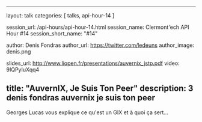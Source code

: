 ---
layout: talk
categories: [ talks, api-hour-14 ]

session_url: /api-hours/api-hour-14.html
session_name: Clermont'ech API Hour &#35;14
session_short_name: "&#35;14"

author: Denis Fondras
author_url: https://twitter.com/ledeuns
author_image: denis.png

slides_url: http://www.liopen.fr/presentations/auvernix_jstp.pdf
video: 9IQPyIuXqq4

title: "AuvernIX, Je Suis Ton Peer"
description: 3 denis fondras auvernix je suis ton peer
------

Georges Lucas vous explique ce qu'est un GIX et à quoi ça sert...
